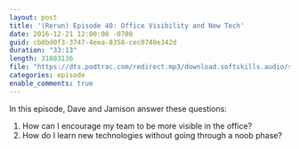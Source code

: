 ```yaml
---
layout: post
title: '(Rerun) Episode 40: Office Visibility and New Tech'
date: 2016-12-21 12:00:00 -0700
guid: cb8bd0f3-3747-4eea-8358-cec0740e342d
duration: "33:13"
length: 31883136
file: "https://dts.podtrac.com/redirect.mp3/download.softskills.audio/sse-040.mp3"
categories: episode
enable_comments: true
---
```


In this episode, Dave and Jamison answer these questions:

1. How can I encourage my team to be more visible in the office?
2. How do I learn new technologies without going through a noob phase?
